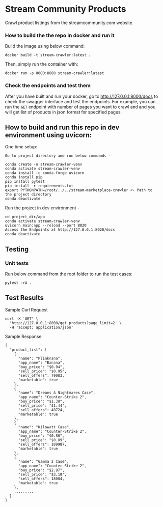 # Stream Community Products

Crawl product listings from the streamcommunity.com website.


### How to build the the repo in docker and run it

Build the image using below command:

```
docker build -t stream-crawler:latest .
```

Then, simply run the container with:

```
docker run -p 8000:8000 stream-crawler:latest
```

### Check the endpoints and test them

After you have built and run your docker, go to http://127.0.0.1:8000/docs to check the swagger interface and test the endpoints. For example, you can run the `GET` endpoint with number of pages you want to crawl and and you will get list of products in json format for specified pages.

## How to build and run this repo in dev environment using uvicorn:

One time setup:
```
Go to project directory and run below commands -

conda create -n stream-crawler-venv
conda activate stream-crawler-venv
conda install -c conda-forge uvicorn
conda install pip
pip install pytest
pip install -r requirements.txt
export PYTHONPATH=/root/../../stream-marketplace-crawler <- Path to the project directory
conda deactivate
```

Run the project in dev environment -
```
cd project_dir/app
conda activate stream-crawler-venv
uvicorn main:app --reload --port 8020
Access the Endpoints at http://127.0.0.1:8020/docs
conda deactivate
```

## Testing

### Unit tests

Run below command from the root folder to run the test cases:

```
pytest -rA .
```

## Test Results

Sample Curl Request
```
curl -X 'GET' \
  'http://127.0.0.1:8000/get_products?page_limit=2' \
  -H 'accept: application/json'
```
Sample Response
```
{
  "product_list": [
    {
      "name": "Plinknana",
      "app_name": "Banana",
      "buy_price": "$0.04",
      "sell_price": "$0.05",
      "sell_offers": 79083,
      "marketable": true
    },
    {
      "name": "Dreams & Nightmares Case",
      "app_name": "Counter-Strike 2",
      "buy_price": "$1.38",
      "sell_price": "$1.44",
      "sell_offers": 40724,
      "marketable": true
    },
    {
      "name": "Kilowatt Case",
      "app_name": "Counter-Strike 2",
      "buy_price": "$0.86",
      "sell_price": "$0.89",
      "sell_offers": 109987,
      "marketable": true
    },
    {
      "name": "Gamma 2 Case",
      "app_name": "Counter-Strike 2",
      "buy_price": "$2.97",
      "sell_price": "$3.10",
      "sell_offers": 18084,
      "marketable": true
    },
    .........
  ]
}
```